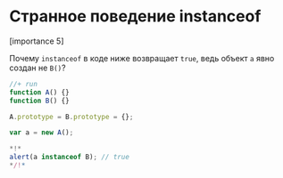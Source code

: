 # Странное поведение instanceof

[importance 5]

Почему `instanceof` в коде ниже возвращает `true`, ведь объект `a` явно создан не `B()`?

```js
//+ run
function A() {}
function B() {}

A.prototype = B.prototype = {};

var a = new A();

*!*
alert(a instanceof B); // true
*/!*
```

